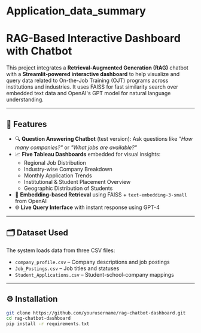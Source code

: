 # Application_data_summary
# RAG-Based Interactive Dashboard with Chatbot

This project integrates a **Retrieval-Augmented Generation (RAG)** chatbot with a **Streamlit-powered interactive dashboard** to help visualize and query data related to On-the-Job Training (OJT) programs across institutions and industries. It uses FAISS for fast similarity search over embedded text data and OpenAI's GPT model for natural language understanding.

---

## 🚀 Features

- 🔍 **Question Answering Chatbot** (test version): Ask questions like _"How many companies?"_ or _"What jobs are available?"_
- 📈 **Five Tableau Dashboards** embedded for visual insights:
  - Regional Job Distribution
  - Industry-wise Company Breakdown
  - Monthly Application Trends
  - Institutional & Student Placement Overview
  - Geographic Distribution of Students
- 🧠 **Embedding-based Retrieval** using FAISS + `text-embedding-3-small` from OpenAI
- 🌐 **Live Query Interface** with instant response using GPT-4

---

## 🗂️ Dataset Used

The system loads data from three CSV files:
- `company_profile.csv` – Company descriptions and job postings
- `Job_Postings.csv` – Job titles and statuses
- `Student_Applications.csv` – Student-school-company mappings

---

## ⚙️ Installation

```bash
git clone https://github.com/yourusername/rag-chatbot-dashboard.git
cd rag-chatbot-dashboard
pip install -r requirements.txt
